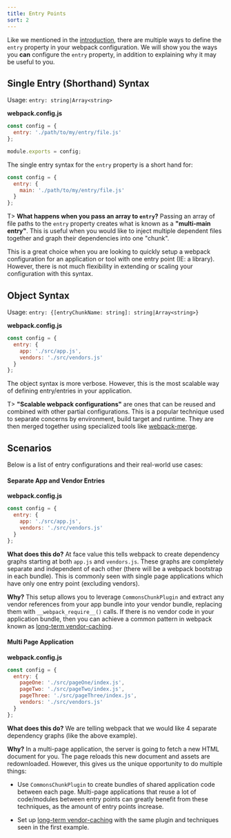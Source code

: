 ```yaml
---
title: Entry Points
sort: 2
---
```


Like we mentioned in the [introduction](./), there are multiple ways to define the `entry` property in your webpack configuration. We will show you the ways you **can** configure the `entry` property, in addition to explaining why it may be useful to you.

## Single Entry (Shorthand) Syntax

Usage: `entry: string|Array<string>`

**webpack.config.js**

```javascript
const config = {
  entry: './path/to/my/entry/file.js'
};

module.exports = config;
```

The single entry syntax for the `entry` property is a short hand for:

```javascript
const config = {
  entry: {
    main: './path/to/my/entry/file.js'
  }
};
```

T> **What happens when you pass an array to `entry`?** Passing an array of file paths to the `entry` property creates what is known as a **"multi-main entry"**. This is useful when you would like to inject multiple dependent files together and graph their dependencies into one "chunk".

This is a great choice when you are looking to quickly setup a webpack configuration for an application or tool with one entry point (IE: a library). However, there is not much flexibility in extending or scaling your configuration with this syntax.

## Object Syntax

Usage: `entry: {[entryChunkName: string]: string|Array<string>}`

**webpack.config.js**

```javascript
const config = {
  entry: {
    app: './src/app.js',
    vendors: './src/vendors.js'
  }
};
```

The object syntax is more verbose. However, this is the most scalable way of defining entry/entries in your application.

T> **"Scalable webpack configurations"** are ones that can be reused and combined with other partial configurations. This is a popular technique used to separate concerns by environment, build target and runtime. They are then merged together using specialized tools like [webpack-merge](https://github.com/survivejs/webpack-merge).

## Scenarios

Below is a list of entry configurations and their real-world use cases:

#### Separate App and Vendor Entries

**webpack.config.js**

```javascript
const config = {
  entry: {
    app: './src/app.js',
    vendors: './src/vendors.js'
  }
};
```

**What does this do?** At face value this tells webpack to create dependency graphs starting at both `app.js` and `vendors.js`. These graphs are completely separate and independent of each other (there will be a webpack bootstrap in each bundle). This is commonly seen with single page applications which have only one entry point (excluding vendors).

**Why?** This setup allows you to leverage `CommonsChunkPlugin` and extract any vendor references from your app bundle into your vendor bundle, replacing them with `__webpack_require__()` calls. If there is no vendor code in your application bundle, then you can achieve a common pattern in webpack known as [long-term vendor-caching](/how-to/cache).

#### Multi Page Application

**webpack.config.js**

```javascript
const config = {
  entry: {
    pageOne: './src/pageOne/index.js',
    pageTwo: './src/pageTwo/index.js',
    pageThree: './src/pageThree/index.js',
    vendors: './src/vendors.js'
  }
};
```

**What does this do?** We are telling webpack that we would like 4 separate dependency graphs (like the above example).

**Why?** In a multi-page application, the server is going to fetch a new HTML document for you. The page reloads this new document and assets are redownloaded. However, this gives us the unique opportunity to do multiple things:

- Use `CommonsChunkPlugin` to create bundles of shared application code between each page. Multi-page applications that reuse a lot of code/modules between entry points can greatly benefit from these techniques, as the amount of entry points increase.

- Set up [long-term vendor-caching](/how-to/cache) with the same plugin and techniques seen in the first example.
